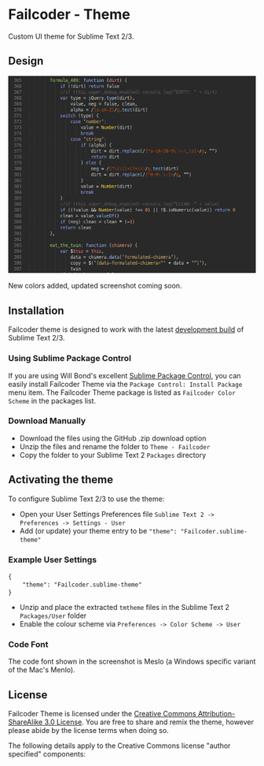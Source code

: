 # Failcoder - Theme

Custom UI theme for Sublime Text 2/3.

## Design

![Failcoder Theme JS](https://github.com/failcoder/failcoder-theme/blob/master/Screens/failcoder-theme-js.png?raw=true)

New colors added, updated screenshot coming soon.

## Installation

Failcoder theme is designed to work with the latest [development build](http://www.sublimetext.com/dev) of Sublime Text 2/3.

### Using Sublime Package Control

If you are using Will Bond's excellent [Sublime Package Control](http://wbond.net/sublime_packages/package_control), you can easily install Failcoder Theme via the `Package Control: Install Package` menu item. The Failcoder Theme package is listed as `Failcoder Color Scheme` in the packages list.

### Download Manually

* Download the files using the GitHub .zip download option
* Unzip the files and rename the folder to `Theme - Failcoder`
* Copy the folder to your Sublime Text 2 `Packages` directory

## Activating the theme

To configure Sublime Text 2/3 to use the theme:

* Open your User Settings Preferences file `Sublime Text 2 -> Preferences -> Settings - User`
* Add (or update) your theme entry to be `"theme": "Failcoder.sublime-theme"`

### Example User Settings

    {
        "theme": "Failcoder.sublime-theme"
    }

* Unzip and place the extracted `tmtheme` files in the Sublime Text 2 `Packages/User` folder
* Enable the colour scheme via `Preferences -> Color Scheme -> User`

### Code Font

The code font shown in the screenshot is Meslo (a Windows specific variant of the Mac's Menlo).

## License

Failcoder Theme is licensed under the [Creative Commons Attribution-ShareAlike 3.0 License](http://creativecommons.org/licenses/by-sa/3.0/). You are free to share and remix the theme, however please abide by the license terms when doing so. 

The following details apply to the Creative Commons license "author specified" components:
